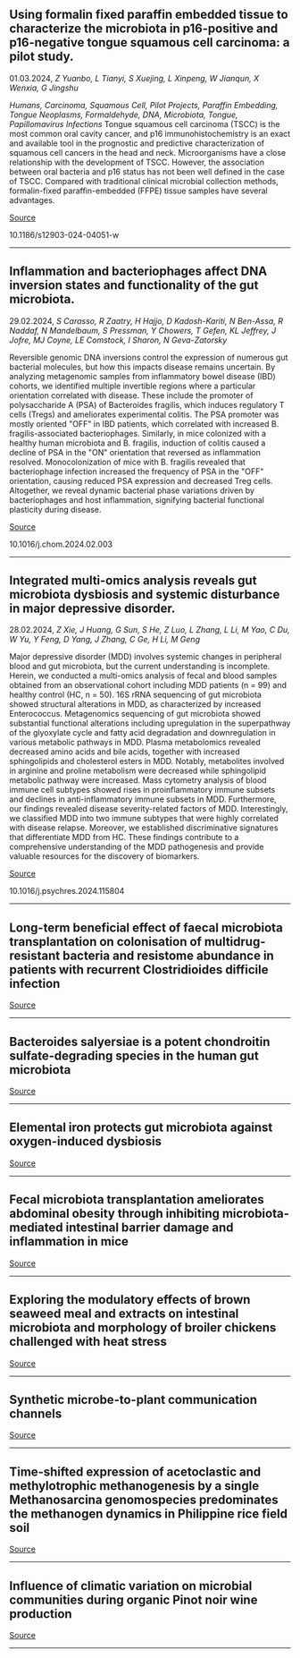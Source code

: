 ## Using formalin fixed paraffin embedded tissue to characterize the microbiota in p16-positive and p16-negative tongue squamous cell carcinoma: a pilot study.
 01.03.2024, _Z Yuanbo, L Tianyi, S Xuejing, L Xinpeng, W Jianqun, X Wenxia, G Jingshu_


_Humans, Carcinoma, Squamous Cell, Pilot Projects, Paraffin Embedding, Tongue Neoplasms, Formaldehyde, DNA, Microbiota, Tongue, Papillomavirus Infections_
Tongue squamous cell carcinoma (TSCC) is the most common oral cavity cancer, and p16 immunohistochemistry is an exact and available tool in the prognostic and predictive characterization of squamous cell cancers in the head and neck. Microorganisms have a close relationship with the development of TSCC. However, the association between oral bacteria and p16 status has not been well defined in the case of TSCC. Compared with traditional clinical microbial collection methods, formalin-fixed paraffin-embedded (FFPE) tissue samples have several advantages.

[Source](https://bmcoralhealth.biomedcentral.com/articles/10.1186/s12903-024-04051-w)

10.1186/s12903-024-04051-w

---

## Inflammation and bacteriophages affect DNA inversion states and functionality of the gut microbiota.
 29.02.2024, _S Carasso, R Zaatry, H Hajjo, D Kadosh-Kariti, N Ben-Assa, R Naddaf, N Mandelbaum, S Pressman, Y Chowers, T Gefen, KL Jeffrey, J Jofre, MJ Coyne, LE Comstock, I Sharon, N Geva-Zatorsky_


Reversible genomic DNA inversions control the expression of numerous gut bacterial molecules, but how this impacts disease remains uncertain. By analyzing metagenomic samples from inflammatory bowel disease (IBD) cohorts, we identified multiple invertible regions where a particular orientation correlated with disease. These include the promoter of polysaccharide A (PSA) of Bacteroides fragilis, which induces regulatory T cells (Tregs) and ameliorates experimental colitis. The PSA promoter was mostly oriented "OFF" in IBD patients, which correlated with increased B. fragilis-associated bacteriophages. Similarly, in mice colonized with a healthy human microbiota and B. fragilis, induction of colitis caused a decline of PSA in the "ON" orientation that reversed as inflammation resolved. Monocolonization of mice with B. fragilis revealed that bacteriophage infection increased the frequency of PSA in the "OFF" orientation, causing reduced PSA expression and decreased Treg cells. Altogether, we reveal dynamic bacterial phase variations driven by bacteriophages and host inflammation, signifying bacterial functional plasticity during disease.

[Source](https://www.cell.com/cell-host-microbe/fulltext/S1931-3128(24)00042-8)

10.1016/j.chom.2024.02.003

---

## Integrated multi-omics analysis reveals gut microbiota dysbiosis and systemic disturbance in major depressive disorder.
 28.02.2024, _Z Xie, J Huang, G Sun, S He, Z Luo, L Zhang, L Li, M Yao, C Du, W Yu, Y Feng, D Yang, J Zhang, C Ge, H Li, M Geng_


Major depressive disorder (MDD) involves systemic changes in peripheral blood and gut microbiota, but the current understanding is incomplete. Herein, we conducted a multi-omics analysis of fecal and blood samples obtained from an observational cohort including MDD patients (n = 99) and healthy control (HC, n = 50). 16S rRNA sequencing of gut microbiota showed structural alterations in MDD, as characterized by increased Enterococcus. Metagenomics sequencing of gut microbiota showed substantial functional alterations including upregulation in the superpathway of the glyoxylate cycle and fatty acid degradation and downregulation in various metabolic pathways in MDD. Plasma metabolomics revealed decreased amino acids and bile acids, together with increased sphingolipids and cholesterol esters in MDD. Notably, metabolites involved in arginine and proline metabolism were decreased while sphingolipid metabolic pathway were increased. Mass cytometry analysis of blood immune cell subtypes showed rises in proinflammatory immune subsets and declines in anti-inflammatory immune subsets in MDD. Furthermore, our findings revealed disease severity-related factors of MDD. Interestingly, we classified MDD into two immune subtypes that were highly correlated with disease relapse. Moreover, we established discriminative signatures that differentiate MDD from HC. These findings contribute to a comprehensive understanding of the MDD pathogenesis and provide valuable resources for the discovery of biomarkers.

[Source](https://www.sciencedirect.com/science/article/pii/S0165178124000891)

10.1016/j.psychres.2024.115804

---

## Long-term beneficial effect of faecal microbiota transplantation on colonisation of multidrug-resistant bacteria and resistome abundance in patients with recurrent Clostridioides difficile infection

[Source](https://genomemedicine.biomedcentral.com/articles/10.1186/s13073-024-01306-7)

---

## Bacteroides salyersiae is a potent chondroitin sulfate-degrading species in the human gut microbiota

[Source](https://microbiomejournal.biomedcentral.com/articles/10.1186/s40168-024-01768-2)

---

## Elemental iron protects gut microbiota against oxygen-induced dysbiosis

[Source](https://journals.plos.org/plosone/article?id=10.1371/journal.pone.0298592)

---

## Fecal microbiota transplantation ameliorates abdominal obesity through inhibiting microbiota-mediated intestinal barrier damage and inflammation in mice

[Source](https://www.sciencedirect.com/science/article/pii/S0944501324000557)

---

## Exploring the modulatory effects of brown seaweed meal and extracts on intestinal microbiota and morphology of broiler chickens challenged with heat stress

[Source](https://www.sciencedirect.com/science/article/pii/S003257912400141X)

---

## Synthetic microbe-to-plant communication channels

[Source](https://www.nature.com/articles/s41467-024-45897-6)

---

## Time-shifted expression of acetoclastic and methylotrophic methanogenesis by a single Methanosarcina genomospecies predominates the methanogen dynamics in Philippine rice field soil

[Source](https://microbiomejournal.biomedcentral.com/articles/10.1186/s40168-023-01739-z)

---

## Influence of climatic variation on microbial communities during organic Pinot noir wine production

[Source](https://journals.plos.org/plosone/article?id=10.1371/journal.pone.0296859)

---

